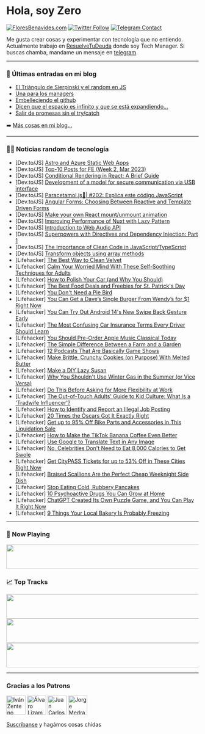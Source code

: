 # Hola, soy Zero

[![FloresBenavides.com](https://img.shields.io/website?down_message=oops&label=MiBlog&style=for-the-badge&up_message=online&url=https%3A%2F%2Ffloresbenavides.com)](https://floresbenavides.com) [![Twitter Follow](https://img.shields.io/twitter/follow/ZeroDragon?color=%231DA1F2&label=Follow&logo=twitter&logoColor=ffffff&style=for-the-badge)](https://twitter.com/zerodragon) [![Telegram Contact](https://img.shields.io/badge/escr%C3%ADbeme-ZeroDragon-%2326A5E4?style=for-the-badge&logo=telegram)](https://t.me/zerodragon)

Me gusta crear cosas y experimentar con tecnología que no entiendo.
Actualmente trabajo en [ResuelveTuDeuda](http://github.com/resuelve) donde soy Tech Manager.
Si buscas chamba, mandame un mensaje en [telegram](https://t.me/zerodragon).

---

### 📕 Últimas entradas en mi blog
<!-- BLOG-POST-LIST:START -->
- [El Triángulo de Sierpinski y el random en JS](https://floresbenavides.com/el-triangulo-de-sierpinski-y-el-random-en-js/)
- [Una para los managers](https://floresbenavides.com/una-para-los-managers/)
- [Embelleciendo el github](https://floresbenavides.com/embelleciendo-el-github/)
- [Dicen que el espacio es infinito y que se está expandiendo…](https://floresbenavides.com/dicen-que-el-espacio-es-infinito-y-que-se-esta-expandiendo/)
- [Salir de promesas sin el try/catch](https://floresbenavides.com/salir-de-promesas-sin-el-try-catch/)
<!-- BLOG-POST-LIST:END -->

➡️ [Más cosas en mi blog...](https://floresbenavides.com)

---

### 👨‍💻 Noticias random de tecnología
<!-- TECH-POSTS:START -->
- [Dev.to/JS] [Astro and Azure Static Web Apps](https://dev.to/florianrappl/astro-and-azure-static-web-apps-efl)
- [Dev.to/JS] [Top-10 Posts for FE &lpar;Week 2, Mar 2023&rpar;](https://dev.to/fruntend/top-10-posts-for-fe-week-2-mar-2023-2bid)
- [Dev.to/JS] [Conditional Rendering in React: A Brief Guide](https://dev.to/sidramaqbool/conditional-rendering-in-react-a-brief-guide-4dcj)
- [Dev.to/JS] [Development of a model for secure communication via USB interface](https://dev.to/stevenstephard/development-of-a-model-for-secure-communication-via-usb-interface-40cn)
- [Dev.to/JS] [Paracetamol.js💊| #202: Explica este código JavaScript](https://dev.to/duxtech/paracetamoljs-202-explica-este-codigo-javascript-5548)
- [Dev.to/JS] [Angular Forms: Choosing Between Reactive and Template Driven Forms](https://dev.to/danywalls/choosing-between-reactive-and-template-driven-forms-1onk)
- [Dev.to/JS] [Make your own React mount/unmount animation](https://dev.to/furkankaynak/make-your-own-react-mountunmount-animation-2ck)
- [Dev.to/JS] [Improving Performance of Nuxt with Lazy Pattern](https://dev.to/jacobandrewsky/improving-performance-of-nuxt-with-lazy-pattern-4k11)
- [Dev.to/JS] [Introduction to Web Audio API](https://dev.to/dyte/introduction-to-web-audio-api-20hp)
- [Dev.to/JS] [Superpowers with Directives and Dependency Injection: Part 1](https://dev.to/this-is-angular/superpowers-with-directives-and-dependency-injection-part-1-ho7)
- [Dev.to/JS] [The Importance of Clean Code in JavaScript/TypeScript](https://dev.to/rardooba/the-importance-of-clean-code-in-javascripttypescript-4367)
- [Dev.to/JS] [Transform objects using array methods](https://dev.to/nikolasbarwicki/transform-objects-using-array-methods-1jh8)
- [Lifehacker] [The Best Way to Clean Velvet](https://lifehacker.com/the-best-way-to-clean-velvet-1850208394)
- [Lifehacker] [Calm Your Worried Mind With These Self-Soothing Techniques for Adults](https://lifehacker.com/calm-your-worried-mind-with-these-self-soothing-techniq-1850208405)
- [Lifehacker] [How to Polish Your Car &lpar;and Why You Should&rpar;](https://lifehacker.com/how-to-polish-your-car-and-why-you-should-1850208412)
- [Lifehacker] [The Best Food Deals and Freebies for St. Patrick&#39;s Day](https://lifehacker.com/the-best-food-deals-and-freebies-for-st-patricks-day-1850208431)
- [Lifehacker] [You Don&#39;t Need a Pie Bird](https://lifehacker.com/you-dont-need-a-pie-bird-1850213445)
- [Lifehacker] [You Can Get a Dave’s Single Burger From Wendy’s for $1 Right Now](https://lifehacker.com/you-can-get-a-dave-s-single-burger-from-wendy-s-for-1-1850213329)
- [Lifehacker] [You Can Try Out Android 14&#39;s New Swipe Back Gesture Early](https://lifehacker.com/you-can-try-out-android-14s-new-swipe-back-gesture-earl-1850213318)
- [Lifehacker] [The Most Confusing Car Insurance Terms Every Driver Should Learn](https://lifehacker.com/the-most-confusing-car-insurance-terms-every-driver-sho-1850212379)
- [Lifehacker] [You Should Pre-Order Apple Music Classical Today](https://lifehacker.com/you-should-pre-order-apple-music-classical-today-1850212685)
- [Lifehacker] [The Simple Difference Between a Farm and a Garden](https://lifehacker.com/the-simple-difference-between-a-farm-and-a-garden-1850211980)
- [Lifehacker] [12 Podcasts That Are Basically Game Shows](https://lifehacker.com/12-podcasts-that-are-basically-game-shows-1850194507)
- [Lifehacker] [Make Brittle, Crunchy Cookies &lpar;on Purpose&rpar; With Melted Butter](https://lifehacker.com/make-brittle-crunchy-cookies-on-purpose-with-melted-1850212465)
- [Lifehacker] [Make a DIY Lazy Susan](https://lifehacker.com/make-a-diy-lazy-susan-1850212626)
- [Lifehacker] [Why You Shouldn&#39;t Use Winter Gas in the Summer &lpar;or Vice Versa&rpar;](https://lifehacker.com/why-you-shouldnt-use-winter-gas-in-the-summer-or-vice-1850212633)
- [Lifehacker] [Do This Before Asking for More Flexibility at Work](https://lifehacker.com/do-this-before-asking-for-more-flexibility-at-work-1850211566)
- [Lifehacker] [The Out-of-Touch Adults&#39; Guide to Kid Culture: What Is a &#39;Tradwife Influencer&#39;?](https://lifehacker.com/the-out-of-touch-adults-guide-to-kid-culture-what-is-a-1850210814)
- [Lifehacker] [How to Identify and Report an Illegal Job Posting](https://lifehacker.com/how-to-identify-and-report-an-illegal-job-posting-1833295818)
- [Lifehacker] [20 Times the Oscars Got It Exactly Right](https://lifehacker.com/20-times-the-oscars-got-it-exactly-right-1850206612)
- [Lifehacker] [Get up to 95% Off Bike Parts and Accessories in This Liquidation Sale](https://lifehacker.com/get-up-to-95-off-bike-parts-and-accessories-in-this-li-1850210022)
- [Lifehacker] [How to Make the TikTok Banana Coffee Even Better](https://lifehacker.com/how-to-make-the-tiktok-banana-coffee-even-better-1850209892)
- [Lifehacker] [Use Google to Translate Text in Any Image](https://lifehacker.com/use-google-to-translate-text-in-any-image-1850209008)
- [Lifehacker] [No, Celebrities Don&#39;t Need to Eat 8,000 Calories to Get Swole](https://lifehacker.com/no-celebrities-dont-need-to-eat-8-000-calories-to-get-1850208846)
- [Lifehacker] [Get CityPASS Tickets for up to 53% Off in These Cities Right Now](https://lifehacker.com/get-citypass-tickets-for-up-to-60-off-in-these-cities-1850208748)
- [Lifehacker] [Braised Scallions Are the Perfect Cheap Weeknight Side Dish](https://lifehacker.com/braised-scallions-are-the-perfect-cheap-weeknight-side-1850209034)
- [Lifehacker] [Stop Eating Cold, Rubbery Pancakes](https://lifehacker.com/stop-eating-cold-rubbery-pancakes-1850207799)
- [Lifehacker] [10 Psychoactive Drugs You Can Grow at Home](https://lifehacker.com/10-psychoactive-drugs-you-can-grow-at-home-1850208296)
- [Lifehacker] [ChatGPT Created Its Own Puzzle Game, and You Can Play It Right Now](https://lifehacker.com/chatgpt-created-its-own-puzzle-game-and-you-can-play-i-1850207733)
- [Lifehacker] [9 Things Your Local Bakery Is Probably Freezing](https://lifehacker.com/9-things-your-local-bakery-is-probably-freezing-1850207246)<!-- TECH-POSTS:END -->

---

### 🎵 Now Playing
<a href="https://spotify-now-playing-dun.vercel.app/now-playing?open"><img src="https://spotify-now-playing-dun.vercel.app/now-playing" width="540" height="64"></a>

### 📈 Top Tracks
<a href="https://spotify-now-playing-dun.vercel.app/top-tracks?i=1&open"><img src="https://spotify-now-playing-dun.vercel.app/top-tracks?i=1" width="540" height="64"></a>
<a href="https://spotify-now-playing-dun.vercel.app/top-tracks?i=2&open"><img src="https://spotify-now-playing-dun.vercel.app/top-tracks?i=2" width="540" height="64"></a>
<a href="https://spotify-now-playing-dun.vercel.app/top-tracks?i=3&open"><img src="https://spotify-now-playing-dun.vercel.app/top-tracks?i=3" width="540" height="64"></a>

---

### Gracias a los Patrons
[<img src="https://avatars.githubusercontent.com/u/243380?v=4" alt="Iván Zenteno" width="50px">](https://github.com/k001) [<img src="https://avatars.githubusercontent.com/u/19955639?v=4" alt="Álvaro Lizama" width="50px">](https://github.com/alvarolizama) [<img src="https://avatars.githubusercontent.com/u/2718753?v=4" alt="Juan Carlos Ruiz" width="50px">](https://github.com/JuanCrg90) [<img src="https://avatars.githubusercontent.com/u/37025?v=4" alt="Jorge Medrano" width="50px">](https://github.com/h1pp1e) 

[Suscríbanse](https://www.patreon.com/zerodragon) y hagámos cosas chidas
